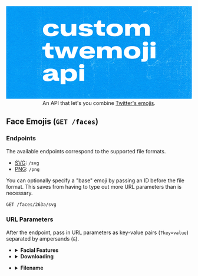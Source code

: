 <p align="center">
  <img
    src="assets/header.png"
    alt="Custom Twemoji API logo"
    title="Custom Twemoji API logo"
  />
  An API that let's you combine <a href="https://twemoji.twitter.com">Twitter's emojis<a/>.
</p>

## Face Emojis (`GET /faces`)

### Endpoints

The available endpoints correspond to the supported file formats.

- [SVG](https://www.w3schools.com/graphics/svg_intro.asp): `/svg`
- [PNG](https://www.lifewire.com/png-file-2622803): `/png`

You can optionally specify a "base" emoji by passing an ID before the file format. This saves from having to type out more URL parameters than is necessary.

```txt
GET /faces/263a/svg
```

### URL Parameters

After the endpoint, pass in URL parameters as key-value pairs (`?key=value`) separated by ampersands (`&`).

- <details>
  <summary><b>Facial Features</b></summary>
  <br>

    - Key: facial feature
    - Value: emoji ID

  <br>

  Each feature is a layer and the order in which they're stacked impacts what will be seen or hidden in the output emoji. This is the list of features in default stacking order from bottom to top.

  1. head
  1. headwear
  1. cheeks
  1. mouth
  1. nose
  1. eyes
  1. eyewear
  1. other

  <br>

  If you want to specify your own stacking order, pass in the key-value pair `order=manual` anywhere in the request. The stacking will follow the order you pass in parameters, with the first parameter being at the bottom.

  ##### Example

  If you want...

  - the eyes of [263a](https://unicode-table.com/en/263A) ☺️
  - the mouth of [2639](https://unicode-table.com/en/2639/) ☹️
  - the eyewear of [1f978](https://unicode-table.com/en/1F978/) 🥸

  <br>

  Your request will look like this:

  ```txt
  /faces/png?eyes=263a&mouth=2639&eyewear=1f978

  # Spaced out for easy reading
  /faces /png ? eyes=263a & mouth=2639 & eyewear=1f978
  ```

  If you want the eyes to be above the eyewear, add in `order=manual` and move eyes in front of eyewear:

  ```txt
  /faces/png?mouth=2639&eyewear=1f978&eyes=263a&order=manual

  # Spaced out for easy reading
  /faces /png ? mouth=2639 & eyewear=1f978 & eyes=263a & order=manual
  ```

- <details>
  <summary><b>Downloading</b></summary>
  <br>

  By default the output emoji is displayed. Pass in the key-value pair `download=true` anywhere in the request if you want a file to download instead.

  The default name of the file returned is a modified version of your request parameters. The equals signs (`=`) and ampersands (`&`) are replaced with a minus sign (`-`) and these characters `_-_`.

  ##### Example

  Request:

  ```txt
  /faces/png?eyes=263a&mouth=2639&eyewear=1f978&download=true
  ```

  File returned:

  ```txt
  eyes-263a_-_mouth-2639_-_eyewear-1f978.png
  ```

</details>

- <details>
  <summary><b>Filename</b></summary>
  <br>

  If you want to name your download file, pass in `filename=` with a value of your choosing.

  ##### Example

  Request:

  ```txt
  /faces/png?eyes=263a&mouth=2639&eyewear=1f978&download=true&filename=amazing_emoji.png
  ```

  File returned: `amazing_emoji.png`
</details>
